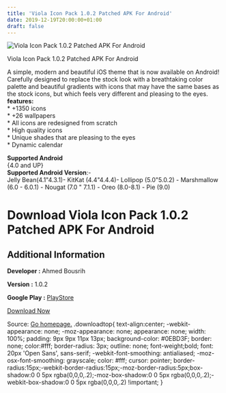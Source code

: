 ```yaml
---
title: 'Viola Icon Pack 1.0.2 Patched APK For Android'
date: 2019-12-19T20:00:00+01:00
draft: false
---
```


![Viola Icon Pack 1.0.2 Patched APK For Android](https://i1.wp.com/apkhome.net/wp-content/uploads/2019/12/Viola-Icon-Pack-1.0.2-Patched.png "Viola Icon Pack 1.0.2 Patched APK For Android")

  

Viola Icon Pack 1.0.2 Patched APK For Android

A simple, modern and beautiful iOS theme that is now available on Android! Carefully designed to replace the stock look with a breathtaking color palette and beautiful gradients with icons that may have the same bases as the stock icons, but which feels very different and pleasing to the eyes.  
**features:**  
\* +1350 icons  
\* +26 wallpapers  
\* All icons are redesigned from scratch  
\* High quality icons  
\* Unique shades that are pleasing to the eyes  
\* Dynamic calendar

**Supported Android**  
{4.0 and UP}  
**Supported Android Version**:-  
Jelly Bean(4.1"4.3.1)- KitKat (4.4"4.4.4)- Lollipop (5.0"5.0.2) - Marshmallow (6.0 - 6.0.1) - Nougat (7.0 " 7.1.1) - Oreo (8.0-8.1) - Pie (9.0)

Download Viola Icon Pack 1.0.2 Patched APK For Android
======================================================

Additional Information
----------------------

**Developer :** Ahmed Bousrih

**Version :** 1.0.2

**Google Play :** [PlayStore](https://play.google.com/store/apps/details?id=com.bousrih.viola)

  

[Download Now](https://store4app.co/post/viola-icon-pack-1-0-2-patched-apk-for-android_1576781988)

  
Source: [Go homepage.](https://store4app.co/post/viola-icon-pack-1-0-2-patched-apk-for-android_1576781988) .downloadtop{ text-align:center; -webkit-appearance: none; -moz-appearance: none; appearance: none; width: 100%; padding: 9px 9px 11px 13px; background-color: #0EBD3F; border: none; color:#fff; border-radius: 3px; outline: none; font-weight;bold; font: 20px 'Open Sans', sans-serif; -webkit-font-smoothing: antialiased; -moz-osx-font-smoothing: grayscale; color: #fff; cursor: pointer; border-radius:15px;-webkit-border-radius:15px;-moz-border-radius:5px;box-shadow:0 0 5px rgba(0,0,0,.2);-moz-box-shadow:0 0 5px rgba(0,0,0,.2);-webkit-box-shadow:0 0 5px rgba(0,0,0,.2) !important; }